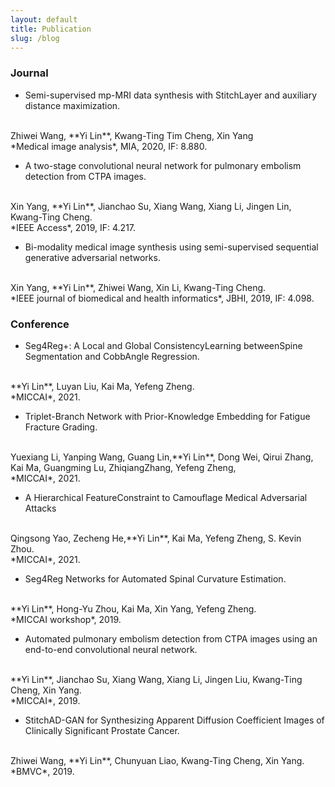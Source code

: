 ```yaml
---
layout: default
title: Publication
slug: /blog
---
```


### Journal
* Semi-supervised mp-MRI data synthesis with StitchLayer and auxiliary distance maximization. 
<br />
Zhiwei Wang, **Yi Lin**, Kwang-Ting Tim Cheng, Xin Yang
<br />
*Medical image analysis*, MIA, 2020, IF: 8.880.
<br />

* A two-stage convolutional neural network for pulmonary embolism detection from CTPA images.
<br />
Xin Yang, **Yi Lin**, Jianchao Su, Xiang Wang, Xiang Li, Jingen Lin, Kwang-Ting Cheng.
<br />
*IEEE Access*, 2019, IF: 4.217.

* Bi-modality medical image synthesis using semi-supervised sequential generative adversarial networks.
<br />
Xin Yang, **Yi Lin**, Zhiwei Wang, Xin Li, Kwang-Ting Cheng.
<br />
*IEEE journal of biomedical and health informatics*, JBHI, 2019, IF: 4.098.

### Conference

* Seg4Reg+: A Local and Global ConsistencyLearning betweenSpine Segmentation and CobbAngle Regression.
<br />
**Yi Lin**, Luyan Liu, Kai Ma, Yefeng Zheng.
<br />
*MICCAI*, 2021.

* Triplet-Branch Network with Prior-Knowledge Embedding for Fatigue Fracture Grading.
<br />
Yuexiang Li, Yanping Wang, Guang Lin,**Yi Lin**, Dong Wei, Qirui Zhang, Kai Ma, Guangming Lu, ZhiqiangZhang, Yefeng Zheng,
<br />
*MICCAI*, 2021.

* A Hierarchical FeatureConstraint to Camouflage Medical Adversarial Attacks
<br />
Qingsong Yao, Zecheng He,**Yi Lin**, Kai Ma, Yefeng Zheng, S. Kevin Zhou.
<br />
*MICCAI*, 2021.

* Seg4Reg Networks for Automated Spinal Curvature Estimation.
<br />
**Yi Lin**, Hong-Yu Zhou, Kai Ma, Xin Yang, Yefeng Zheng.
<br />
*MICCAI workshop*, 2019.

* Automated pulmonary embolism detection from CTPA images using an end-to-end convolutional neural network.
<br />
**Yi Lin**, Jianchao Su, Xiang Wang, Xiang Li, Jingen Liu, Kwang-Ting Cheng, Xin Yang.
<br />
*MICCAI*, 2019.

* StitchAD-GAN for Synthesizing Apparent Diffusion Coefficient Images of Clinically Significant Prostate Cancer.
<br />
Zhiwei Wang, **Yi Lin**, Chunyuan Liao, Kwang-Ting Cheng, Xin Yang.
<br />
*BMVC*, 2019.